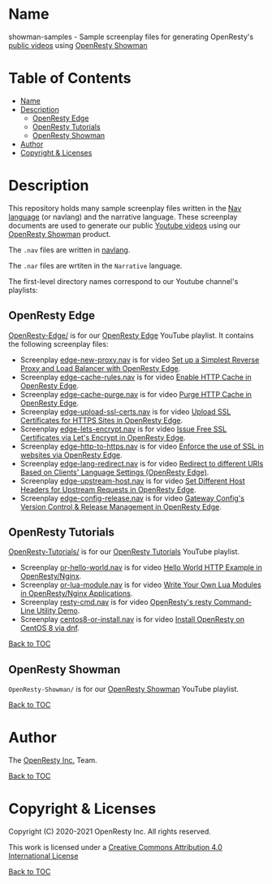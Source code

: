 Name
====

showman-samples - Sample screenplay files for generating OpenResty's [public videos](https://www.youtube.com/channel/UCXVmwF-UCScv2ftsGoMqxhw) using [OpenResty Showman](https://openresty.com/en/showman/)

Table of Contents
=================

* [Name](#name)
* [Description](#description)
    * [OpenResty Edge](#openresty-edge)
    * [OpenResty Tutorials](#openresty-tutorials)
    * [OpenResty Showman](#openresty-showman)
* [Author](#author)
* [Copyright & Licenses](#copyright--licenses)

Description
===========

This repository holds many sample screenplay files written in the [Nav language](https://doc.openresty.com/en/navlang/) (or navlang) and the narrative language. These screenplay
documents are used to generate our public [Youtube videos](https://www.youtube.com/channel/UCXVmwF-UCScv2ftsGoMqxhw) using our [OpenResty Showman](https://openresty.com/en/showman/) product.

The `.nav` files are written in [navlang](https://doc.openresty.com/en/navlang/).

The `.nar` files are wrtiten in the `Narrative` language.

The first-level directory names correspond to our Youtube channel's playlists:

OpenResty Edge
--------------

[OpenResty-Edge/](OpenResty-Edge/) is for our [OpenResty Edge](https://www.youtube.com/playlist?list=PLlR4WakbzQp3blQY5pLBHhNzR2EsEWiJK) YouTube playlist. It contains the following screenplay files:

* Screenplay [edge-new-proxy.nav](OpenResty-Edge/edge-new-proxy.nav) is for video [Set up a Simplest Reverse Proxy and Load Balancer with OpenResty Edge](https://youtu.be/fgtiOYrdsE4).
* Screenplay [edge-cache-rules.nav](OpenResty-Edge/edge-cache-rules.nav) is for video [Enable HTTP Cache in OpenResty Edge](https://youtu.be/g8H0HYM3AdM).
* Screenplay [edge-cache-purge.nav](OpenResty-Edge/edge-cache-purge.nav) is for video [Purge HTTP Cache in OpenResty Edge](https://youtu.be/9Dy43JXaxKQ).
* Screenplay [edge-upload-ssl-certs.nav](OpenResty-Edge/edge-upload-ssl-certs.nav) is for video [Upload SSL Certificates for HTTPS Sites in OpenResty Edge](https://youtu.be/DV-uPZ-I5og).
* Screenplay [edge-lets-encrypt.nav](OpenResty-Edge/edge-lets-encrypt.nav) is for video [Issue Free SSL Certificates via Let's Encrypt in OpenResty Edge](https://youtu.be/OBrJlaAPv1k).
* Screenplay [edge-http-to-https.nav](OpenResty-Edge/edge-http-to-https.nav) is for video [Enforce the use of SSL in websites via OpenResty Edge](https://youtu.be/H1T-019IK2k).
* Screenplay [edge-lang-redirect.nav](OpenResty-Edge/edge-lang-redirect.nav) is for video [Redirect to different URIs Based on Clients' Language Settings (OpenResty Edge)](https://youtu.be/Z7zeYz2zDbQ).
* Screenplay [edge-upstream-host.nav](OpenResty-Edge/edge-upstream-host.nav) is for video [Set Different Host Headers for Upstream Requests in OpenResty Edge](https://youtu.be/NIlOrqi-I8U).
* Screenplay [edge-config-release.nav](OpenResty-Edge/edge-config-release.nav) is for video [Gateway Config's Version Control & Release Management in OpenResty Edge](https://youtu.be/XkPlx9If6sI).

OpenResty Tutorials
-------------------

[OpenResty-Tutorials/](OpenResty-Tutorials/) is for our [OpenResty Tutorials](https://www.youtube.com/playlist?list=PLlR4WakbzQp0iUvHwJeBcG5MKWgGa_ahU) YouTube playlist.

* Screenplay [or-hello-world.nav](OpenResty-Tutorials/or-hello-world.nav) is for video [Hello World HTTP Example in OpenResty/Nginx](https://youtu.be/eSfYLvVQMxw).
* Screenplay [or-lua-module.nav](OpenResty-Tutorials/or-lua-module.nav) is for video [Write Your Own Lua Modules in OpenResty/Nginx Applications](https://youtu.be/vfYxOMl5LVY).
* Screenplay [resty-cmd.nav](OpenResty-Tutorials/resty-cmd.nav) is for video [OpenResty's resty Command-Line Utility Demo](https://youtu.be/L1c7aw4mSOo).
* Screenplay [centos8-or-install.nav](OpenResty-Tutorials/centos8-or-install.nav) is for video [Install OpenResty on CentOS 8 via dnf](https://youtu.be/B5lfAZunxfc).

[Back to TOC](#table-of-contents)

OpenResty Showman
-----------------

`OpenResty-Showman/` is for our [OpenResty Showman](https://www.youtube.com/playlist?list=PLlR4WakbzQp14ovGVZCtTKdfX3u4u7PNR) YouTube playlist.

[Back to TOC](#table-of-contents)

Author
======

The [OpenResty Inc.](https://openresty.com/en/) Team.

[Back to TOC](#table-of-contents)

Copyright & Licenses
====================

Copyright (C) 2020-2021 OpenResty Inc. All rights reserved.

This work is licensed under a [Creative Commons Attribution 4.0 International License](https://creativecommons.org/licenses/by/4.0/)

[Back to TOC](#table-of-contents)
